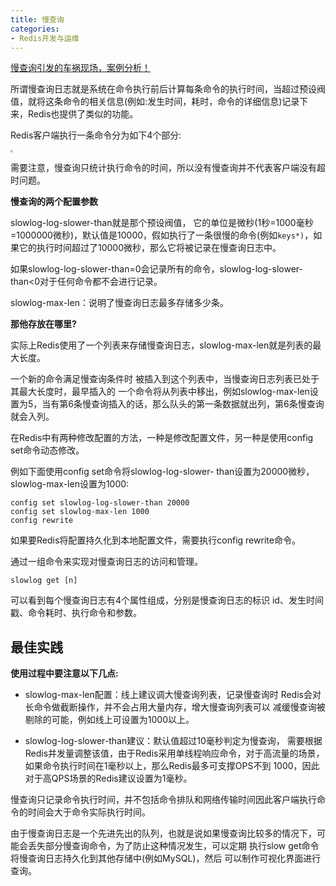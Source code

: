 ```yaml
---
title: 慢查询
categories: 
- Redis开发与运维
---
```


[慢查询引发的车祸现场，案例分析！](https://mp.weixin.qq.com/s/sL64uQP0iHKxkMFx1QGLkg)

所谓慢查询日志就是系统在命令执行前后计算每条命令的执行时间，当超过预设阀值，就将这条命令的相关信息(例如:发生时间，耗时，命令的详细信息)记录下来，Redis也提供了类似的功能。

Redis客户端执行一条命令分为如下4个部分:

<img src="https://img-blog.csdnimg.cn/62feaad8af1143d09f1a4a49914ed820.png" style="zoom:25%;" />

需要注意，慢查询只统计执行命令的时间，所以没有慢查询并不代表客户端没有超时问题。

**慢查询的两个配置参数**

slowlog-log-slower-than就是那个预设阀值， 它的单位是微秒(1秒=1000毫秒=1000000微秒)，默认值是10000，假如执行了一条很慢的命令(例如`keys*)`，如果它的执行时间超过了10000微秒，那么它将被记录在慢查询日志中。

如果slowlog-log-slower-than=0会记录所有的命令，slowlog-log-slower- than<0对于任何命令都不会进行记录。

slowlog-max-len：说明了慢查询日志最多存储多少条。

**那他存放在哪里?**

实际上Redis使用了一个列表来存储慢查询日志，slowlog-max-len就是列表的最大长度。

一个新的命令满足慢查询条件时 被插入到这个列表中，当慢查询日志列表已处于其最大长度时，最早插入的 一个命令将从列表中移出，例如slowlog-max-len设置为5，当有第6条慢查询插入的话，那么队头的第一条数据就出列，第6条慢查询就会入列。

在Redis中有两种修改配置的方法，一种是修改配置文件，另一种是使用config set命令动态修改。

例如下面使用config set命令将slowlog-log-slower- than设置为20000微秒，slowlog-max-len设置为1000:

```
config set slowlog-log-slower-than 20000 
config set slowlog-max-len 1000
config rewrite
```

如果要Redis将配置持久化到本地配置文件，需要执行config rewrite命令。

通过一组命令来实现对慢查询日志的访问和管理。

```
slowlog get [n]
```

可以看到每个慢查询日志有4个属性组成，分别是慢查询日志的标识 id、发生时间戳、命令耗时、执行命令和参数。

## 最佳实践

**使用过程中要注意以下几点:**

* slowlog-max-len配置：线上建议调大慢查询列表，记录慢查询时 Redis会对长命令做截断操作，并不会占用大量内存，增大慢查询列表可以 减缓慢查询被剔除的可能，例如线上可设置为1000以上。

* slowlog-log-slower-than建议：默认值超过10毫秒判定为慢查询， 需要根据Redis并发量调整该值，由于Redis采用单线程响应命令，对于高流量的场景，如果命令执行时间在1毫秒以上，那么Redis最多可支撑OPS不到 1000，因此对于高QPS场景的Redis建议设置为1毫秒。

慢查询只记录命令执行时间，并不包括命令排队和网络传输时间因此客户端执行命令的时间会大于命令实际执行时间。

由于慢查询日志是一个先进先出的队列，也就是说如果慢查询比较多的情况下，可能会丢失部分慢查询命令，为了防止这种情况发生，可以定期 执行slow get命令将慢查询日志持久化到其他存储中(例如MySQL)，然后 可以制作可视化界面进行查询。